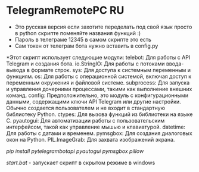 # TelegramRemotePC RU
* Это русская версия если захотите переделать под свой язык просто в python скрипте поменяйте названия функций :)
* Пароль в телеграме 12345 в самом скрипте это есть 
* Сам токен от телеграм бота нужно вставить в config.py

*Этот скрипт использует следующие модули:
telebot: Для работы с API Telegram и создания бота.
io.StringIO: Для работы с потоками ввода-вывода в формате строк.
sys: Для доступа к системным переменным и функциям.
os: Для работы с операционной системой, включая доступ к переменным окружения и файловой системе.
subprocess: Для запуска и управления дочерними процессами, такими как выполнение внешних команд.
config: Предположительно, это модуль с конфигурационными данными, содержащими ключи API Telegram или другие настройки. Обычно создается пользователем и не входит в стандартную библиотеку Python.
ctypes: Для вызова функций из библиотеки на языке C.
pyautogui: Для автоматизации работы с пользовательским интерфейсом, такой как управление мышью и клавиатурой.
datetime: Для работы с датами и временем.
pymsgbox: Для создания диалоговых окон на Python.
PIL.ImageGrab: Для захвата изображений экрана.

*pip install pytelegrambotapi pyautogui pymsgbox pillow* 

*start.bat* - запускает скрипт в скрытом режиме в windows  

